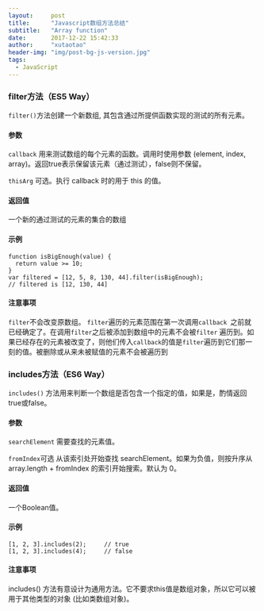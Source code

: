 ```yaml
---
layout: 	post
title: 		"Javascript数组方法总结"
subtitle:   "Array function"
date: 		2017-12-22 15:42:33
author: 	"xutaotao"
header-img: "img/post-bg-js-version.jpg"
tags:
  - JavaScript
---
```


### filter方法（ES5 Way）
`filter()`方法创建一个新数组, 其包含通过所提供函数实现的测试的所有元素。

#### 参数
`callback`
用来测试数组的每个元素的函数。调用时使用参数 (element, index, array)。返回true表示保留该元素（通过测试），false则不保留。

`thisArg`
可选。执行 callback 时的用于 this 的值。

#### 返回值
一个新的通过测试的元素的集合的数组

#### 示例
	function isBigEnough(value) {
	  return value >= 10;
	}
	var filtered = [12, 5, 8, 130, 44].filter(isBigEnough);
	// filtered is [12, 130, 44]

#### 注意事项
`filter`不会改变原数组。
`filter`遍历的元素范围在第一次调用`callback `之前就已经确定了。在调用`filter`之后被添加到数组中的元素不会被`filter` 遍历到。如果已经存在的元素被改变了，则他们传入`callback`的值是`filter`遍历到它们那一刻的值。被删除或从来未被赋值的元素不会被遍历到

### includes方法（ES6 Way）
`includes()` 方法用来判断一个数组是否包含一个指定的值，如果是，酌情返回true或false。

#### 参数
`searchElement`
需要查找的元素值。

`fromIndex`可选
从该索引处开始查找 searchElement。如果为负值，则按升序从 array.length + fromIndex 的索引开始搜索。默认为 0。

#### 返回值
一个Boolean值。

#### 示例
	[1, 2, 3].includes(2);     // true
	[1, 2, 3].includes(4);     // false

#### 注意事项
includes() 方法有意设计为通用方法。它不要求this值是数组对象，所以它可以被用于其他类型的对象 (比如类数组对象)。